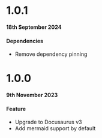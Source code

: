 # 1.0.1

**18th September 2024**

#### Dependencies

- Remove dependency pinning

# 1.0.0

**9th November 2023**

#### Feature

- Upgrade to Docusaurus v3
- Add mermaid support by default
